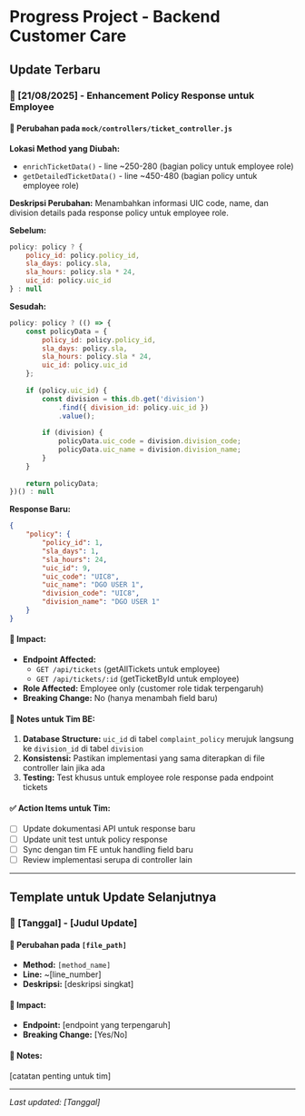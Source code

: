 # Progress Project - Backend Customer Care

## Update Terbaru

### 📅 [21/08/2025] - Enhancement Policy Response untuk Employee

#### 🔧 **Perubahan pada `mock/controllers/ticket_controller.js`**

**Lokasi Method yang Diubah:**
- `enrichTicketData()` - line ~250-280 (bagian policy untuk employee role)
- `getDetailedTicketData()` - line ~450-480 (bagian policy untuk employee role)

**Deskripsi Perubahan:**
Menambahkan informasi UIC code, name, dan division details pada response policy untuk employee role.

**Sebelum:**
```javascript
policy: policy ? {
    policy_id: policy.policy_id,
    sla_days: policy.sla,
    sla_hours: policy.sla * 24,
    uic_id: policy.uic_id
} : null
```

**Sesudah:**
```javascript
policy: policy ? (() => {
    const policyData = {
        policy_id: policy.policy_id,
        sla_days: policy.sla,
        sla_hours: policy.sla * 24,
        uic_id: policy.uic_id
    };
    
    if (policy.uic_id) {
        const division = this.db.get('division')
            .find({ division_id: policy.uic_id })
            .value();
        
        if (division) {
            policyData.uic_code = division.division_code;
            policyData.uic_name = division.division_name;
        }
    }
    
    return policyData;
})() : null
```

**Response Baru:**
```json
{
    "policy": {
        "policy_id": 1,
        "sla_days": 1,
        "sla_hours": 24,
        "uic_id": 9,
        "uic_code": "UIC8",
        "uic_name": "DGO USER 1",
        "division_code": "UIC8",
        "division_name": "DGO USER 1"
    }
}
```

#### 🎯 **Impact:**
- **Endpoint Affected:** 
  - `GET /api/tickets` (getAllTickets untuk employee)
  - `GET /api/tickets/:id` (getTicketById untuk employee)
- **Role Affected:** Employee only (customer role tidak terpengaruh)
- **Breaking Change:** No (hanya menambah field baru)

#### 📝 **Notes untuk Tim BE:**
1. **Database Structure:** `uic_id` di tabel `complaint_policy` merujuk langsung ke `division_id` di tabel `division`
2. **Konsistensi:** Pastikan implementasi yang sama diterapkan di file controller lain jika ada
3. **Testing:** Test khusus untuk employee role response pada endpoint tickets

#### ✅ **Action Items untuk Tim:**
- [ ] Update dokumentasi API untuk response baru
- [ ] Update unit test untuk policy response
- [ ] Sync dengan tim FE untuk handling field baru
- [ ] Review implementasi serupa di controller lain

---

## Template untuk Update Selanjutnya

### 📅 [Tanggal] - [Judul Update]

#### 🔧 **Perubahan pada `[file_path]`**
- **Method:** `[method_name]`
- **Line:** ~[line_number]
- **Deskripsi:** [deskripsi singkat]

#### 🎯 **Impact:**
- **Endpoint:** [endpoint yang terpengaruh]
- **Breaking Change:** [Yes/No]

#### 📝 **Notes:**
[catatan penting untuk tim]

---

*Last updated: [Tanggal]*